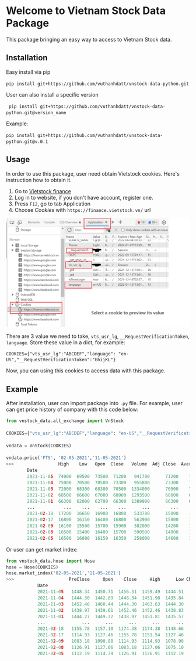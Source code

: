 # Welcome to Vietnam Stock Data Package

This package bringing an easy way to access to Vietnam Stock data.

## Installation

Easy install via pip 

`pip install git+https://github.com/vuthanhdatt/vnstock-data-python.git`

User can also install a specific version

` pip install git+https://github.com/vuthanhdatt/vnstock-data-python.git@version_name`

Example:

`pip install git+https://github.com/vuthanhdatt/vnstock-data-python.git@v.0.1`


## Usage

In order to use this package, user need obtain Vietstock cookies. Here's instruction how to obtain it.

1. Go to [Vietstock finance]('https://finance.vietstock.vn/)
2. Log in to website, if you don't have account, register one.
3. Press `F12`, go to tab Application
4. Choose *Cookies* with `https://finance.vietstock.vn/` url

![inspect-cookies](images/inspect-cookies.png)

There are 3 value we need to take, `vts_usr_lg`, `__RequestVerificationToken`, `language`. Store these value in a dict, for example:

    COOKIES={"vts_usr_lg":"ABCDEF","language": "en-US","__RequestVerificationToken":"GhijKL"}
Now, you can using this cookies to access data with this package.

## Example

After installation, user can import package into `.py` file. For example, user can get price history of company with this code below:

```py
from vnstock_data.all_exchange import VnStock

COOKIES={"vts_usr_lg":"ABCDEF","language": "en-US","__RequestVerificationToken":"GhijKL"}

vndata = VnStock(COOKIES)

vndata.price('FTS', '02-05-2021','11-05-2021')
>>>                 High    Low   Open  Close   Volume  Adj Close  Average  High-Low
        Date
        2021-11-05  74000  69500  73500  71200   941700      71200    71833      4500
        2021-11-04  75000  70500  70500  73300   955800      73300    72710      4500
        2021-11-03  72000  68300  68300  70500  1334000      70500    70361      3700
        2021-11-02  68500  66600  67000  68000  1293500      68000    67503      1900
        2021-11-01  66300  62000  62700  66300  1389900      66300    64771      4300
        ...           ...    ...    ...    ...      ...        ...      ...       ...
        2021-02-18  17200  16650  16900  16800   533700      15000    16912       550
        2021-02-17  16800  16150  16400  16800   563900      15000    16444       650
        2021-02-09  16100  15500  15700  15900   382000      14200    15830       600
        2021-02-08  16500  15400  16400  15700   590500      14000    16088      1100
        2021-02-05  16500  16000  16150  16350   258000      14600    16248       500
```
Or user can get market index:

```py
from vnstock_data.hose import Hose
hose = Hose(COOKIES)
hose.market_index('02-05-2021','11-05-2021')
>>>                     PreClose     Open    Close     High      Low Change(%)      Volume     MarketCap
            Date
            2021-11-05   1448.34  1450.71  1456.51  1459.49  1444.51      0.56   874070856  5.648438e+09
            2021-11-04   1444.30  1442.89  1448.34  1451.98  1435.84      0.28   929526879  5.616765e+09
            2021-11-03   1452.46  1460.44  1444.30  1463.63  1444.30     -0.56  1505103001  5.597664e+09
            2021-11-02   1438.97  1439.61  1452.46  1452.46  1438.83      0.94  1009457944  5.625759e+09
            2021-11-01   1444.27  1449.32  1438.97  1451.81  1435.57     -0.37  1132355594  5.573175e+09
            ...              ...      ...      ...      ...      ...       ...         ...           ...
            2021-02-18   1155.78  1157.10  1174.38  1174.38  1148.66      1.61   614819219  4.424568e+09
            2021-02-17   1114.93  1127.46  1155.78  1151.54  1127.46      3.66   507695043  4.355273e+09
            2021-02-09   1083.18  1090.88  1114.93  1114.93  1078.98      2.93   519814193  4.201332e+09
            2021-02-08   1126.91  1127.06  1083.18  1127.06  1075.10     -3.88   696599614  4.078789e+09
            2021-02-05   1112.19  1114.79  1126.91  1126.91  1112.19      1.32   529870404  4.243698e+09
```



